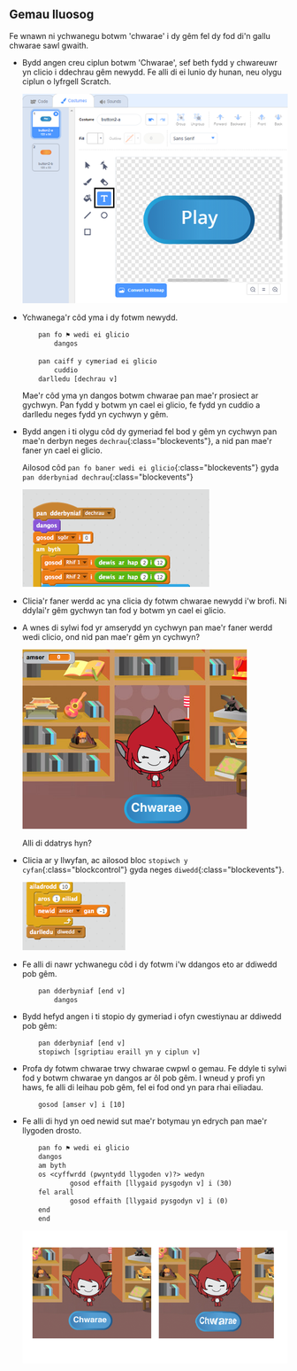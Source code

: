 ## Gemau lluosog

Fe wnawn ni ychwanegu botwm 'chwarae' i dy gêm fel dy fod di'n gallu chwarae sawl gwaith.

+ Bydd angen creu ciplun botwm 'Chwarae', sef beth fydd y chwareuwr yn clicio i ddechrau gêm newydd. Fe alli di ei lunio dy hunan, neu olygu ciplun o lyfrgell Scratch.

	![screenshot](images/brain-play.png)

+ Ychwanega'r côd yma i dy fotwm newydd.

	```blocks
		pan fo ⚑ wedi ei glicio
			dangos

		pan caiff y cymeriad ei glicio
			cuddio
		darlledu [dechrau v]

	```

	Mae'r côd yma yn dangos botwm chwarae pan mae'r prosiect ar gychwyn. Pan fydd y botwm yn cael ei glicio, fe fydd yn cuddio a darlledu neges fydd yn cychwyn y gêm.

+ Bydd angen i ti olygu côd dy gymeriad fel bod y gêm yn cychwyn pan mae'n derbyn neges `dechrau`{:class="blockevents"}, a nid pan mae'r faner yn cael ei glicio.

	Ailosod côd `pan fo baner wedi ei glicio`{:class="blockevents"} gyda `pan dderbyniad dechrau`{:class="blockevents"}

	![screenshot](images/brain-start.png)

+ Clicia'r faner werdd ac yna clicia dy fotwm chwarae newydd i'w brofi. Ni ddylai'r gêm gychwyn tan fod y botwm yn cael ei glicio.

+ A wnes di sylwi fod yr amserydd yn cychwyn pan mae'r faner werdd wedi clicio, ond nid pan mae'r gêm yn cychwyn?

	![screenshot](images/brain-timer-bug.png)

	Alli di ddatrys hyn?

+ Clicia ar y llwyfan, ac ailosod bloc `stopiwch y cyfan`{:class="blockcontrol"} gyda neges `diwedd`{:class="blockevents"}.

	![screenshot](images/brain-end.png)

+ Fe alli di nawr ychwanegu côd i dy fotwm i'w ddangos eto ar ddiwedd pob gêm.

	```blocks
		pan dderbyniaf [end v]
			dangos
	```

+ Bydd hefyd angen i ti stopio dy gymeriad i ofyn cwestiynau ar ddiwedd pob gêm:

	```blocks
		pan dderbyniaf [end v]
		stopiwch [sgriptiau eraill yn y ciplun v]
	```

+ Profa dy fotwm chwarae trwy chwarae cwpwl o gemau. Fe ddyle ti sylwi fod y botwm chwarae yn dangos ar ôl pob gêm. I wneud y profi yn haws, fe alli di leihau pob gêm, fel ei fod ond yn para rhai eiliadau.

	```blocks
		gosod [amser v] i [10]
	```

+ Fe alli di hyd yn oed newid sut mae'r botymau yn edrych pan mae'r llygoden drosto.

	```blocks
		pan fo ⚑ wedi ei glicio
		dangos
		am byth
   		os <cyffwrdd (pwyntydd llygoden v)?> wedyn
      			gosod effaith [llygaid pysgodyn v] i (30)
   		fel arall
      			gosod effaith [llygaid pysgodyn v] i (0)
   		end
		end
	```

	![screenshot](images/brain-fisheye.png)
